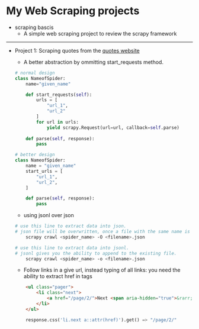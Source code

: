 # My Web Scraping projects

* scraping bascis
    - A simple web scraping project to review the scrapy framework
---

- Project 1: Scraping quotes from the [quotes website]('https://quotes.toscrape.com')

    - A better abstraction by ommitting start_requests method.

    ```python
    # normal design
    class NameofSpider:
        name="given_name"

        def start_requests(self):
            urls = [
                "url_1",
                "url_2"
            ]
            for url in urls:
                yield scrapy.Request(url=url, callback=self.parse)
        
        def parse(self, response):
            pass
    
    # better design
    class NameofSpider:
        name = "given_name"
        start_urls = [
            "url_1",
            "url_2",
        ]

        def parse(self, response):
            pass
    ```

    - using jsonl over json

    ```sh
    # use this line to extract data into json.
    # json file will be overwritten, once a file with the same name is written
        scrapy crawl <spider_name> -O <filename>.json
    
    # use this line to extract data into jsonl.
    # jsonl gives you the ability to append to the existing file.
        scrapy crawl <spider_name> -o <filename>.json
    ```

    - Follow links in a give url, instead typing of all links: you need the ability to extract href in tags

    ```html
        <ul class="pager">
            <li class="next">
                <a href="/page/2/">Next <span aria-hidden="true">&rarr;<span></a>
            </li>
        </ul>
    ```
    ```python
        response.css('li.next a::attr(href)').get() => "/page/2/"
    ```